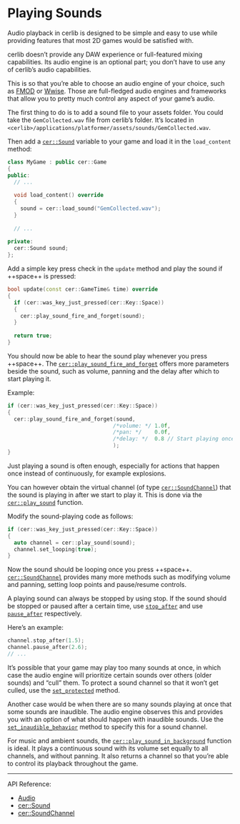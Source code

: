# Playing Sounds

Audio playback in cerlib is designed to be simple and easy to use while
providing features that most 2D games would be satisfied with.

cerlib doesn’t provide any DAW experience or full-featured mixing capabilities.
Its audio engine is an optional part; you don’t have to use any of cerlib’s audio capabilities.

This is so that you’re able to choose an audio engine of your choice, such as [FMOD](https://www.fmod.com/) or [Wwise](https://www.audiokinetic.com/en/wwise/).
Those are full-fledged audio engines and frameworks that allow you to pretty much control
any aspect of your game’s audio.

The first thing to do is to add a sound file to your assets folder.
You could take the `GemCollected.wav` file from cerlib’s folder.
It’s located in `<cerlib>/applications/platformer/assets/sounds/GemCollected.wav`.

Then add a [`cer::Sound`](../api/Audio/Sound/index.md) variable to your game
and load it in the `load_content` method:

```cpp
class MyGame : public cer::Game
{
public:
  // ...
  
  void load_content() override
  {
    sound = cer::load_sound("GemCollected.wav");
  }
  
  // ...
  
private:
  cer::Sound sound;
};
```

Add a simple key press check in the `update` method and play the sound if ++space++ is pressed:

```cpp
bool update(const cer::GameTime& time) override
{
  if (cer::was_key_just_pressed(cer::Key::Space))
  {
    cer::play_sound_fire_and_forget(sound);
  }
 
  return true;
}
```

You should now be able to hear the sound play whenever you press ++space++.
The [`cer::play_sound_fire_and_forget`](../api/Audio/index.md#play_sound_fire_and_forget)
offers more parameters beside the sound, such as volume, panning and the delay after which
to start playing it.

Example:

```cpp
if (cer::was_key_just_pressed(cer::Key::Space))
{
  cer::play_sound_fire_and_forget(sound,
                                 /*volume: */ 1.0f,
                                 /*pan: */    0.0f,
                                 /*delay: */  0.8 // Start playing once 800ms have passed
                                 );
}
```

Just playing a sound is often enough, especially for actions that happen once instead of
continuously, for example explosions.

You can however obtain the virtual channel (of type [`cer::SoundChannel`](../api/Audio/SoundChannel/index.md))
that the sound is playing in after we start to play it.
This is done via the [`cer::play_sound`](../api/Audio/index.md#play_sound) function.

Modify the sound-playing code as follows:

```cpp
if (cer::was_key_just_pressed(cer::Key::Space))
{
  auto channel = cer::play_sound(sound);
  channel.set_looping(true);
}
```

Now the sound should be looping once you press ++space++.
[`cer::SoundChannel`](../api/Audio/SoundChannel/index.md) provides many more methods such as modifying
volume and panning, setting loop points and pause/resume controls.

A playing sound can always be stopped by using stop. If the sound should be stopped or paused
after a certain time, use [`stop_after`](../api/Audio/SoundChannel/index.md#stop_after) and use
[`pause_after`](../api/Audio/SoundChannel/index.md#pause_after) respectively.

Here’s an example:

```cpp
channel.stop_after(1.5);
channel.pause_after(2.6);
// ...
```

It’s possible that your game may play too many sounds at once, in which case the audio engine
will prioritize certain sounds over others (older sounds) and “cull” them.
To protect a sound channel so that it won’t get culled, use the [`set_protected`](../api/Audio/SoundChannel/index.md#set_protected) method.

Another case would be when there are so many sounds playing at once that some sounds are inaudible.
The audio engine observes this and provides you with an option of what should happen with inaudible sounds.
Use the [`set_inaudible_behavior`](../api/Audio/SoundChannel/index.md#set_inaudible_behavior)
method to specify this for a sound channel.

For music and ambient sounds, the [`cer::play_sound_in_background`](../api/Audio/index.md#play_sound_in_background) function is ideal.
It plays a continuous sound with its volume set equally to all channels, and without panning.
It also returns a channel so that you’re able to control its playback throughout the game.

---

API Reference:

* [Audio](../api/Audio/index.md)
* [cer::Sound](../api/Audio/Sound/index.md)
* [cer::SoundChannel](../api/Audio/SoundChannel/index.md)
